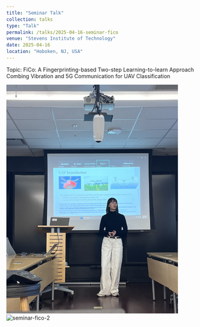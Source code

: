 ```yaml
---
title: "Seminar Talk"
collection: talks
type: "Talk"
permalink: /talks/2025-04-16-seminar-fico
venue: "Stevens Institute of Technology"
date: 2025-04-16
location: "Hoboken, NJ, USA"
---
```

Topic: FiCo: A Fingerprinting-based Two-step Learning-to-learn Approach Combing Vibration and 5G Communication for UAV Classification

<img src="../images/2025-04-16-talk-seminar-1.jpg" alt="seminar-fico-1" width="450"> <img src="../images/2025-04-16-talk-seminar-2.jpg" alt="seminar-fico-2" width="450">


